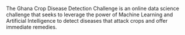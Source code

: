 The Ghana Crop Disease Detection Challenge is an online data science challenge that seeks to leverage the power of Machine Learning and Artificial Intelligence to detect diseases that attack crops and offer immediate remedies.